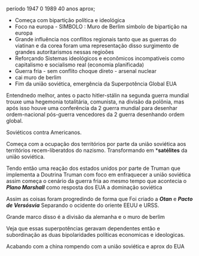 
período 1947 0 1989 40 anos aprox;
- Começa com bipartição política e ideológica
- Foco na europa - SIMBOLO : Muro de Berlim simbolo de bipartição na europa
- Grande influência nos conflitos regionais
	tanto que as guerras do viatinan e da corea foram uma representação disso 
	surgimento de grandes autoritarismos nessas regioões
- Reforçando Sistemas ideológicos e econômicos incompatíveis como capitalismo e socialismo real (economia planificada)
- Guerra fria - sem conflito choque direto - arsenal nuclear
- cai muro de berlim
- Fim da união soviética, emergência da Superpotência Global EUA


Entendnedo melhor, antes o pacto hitler-stálin na segunda guerra mundial trouxe uma hegemonia totalitária, comunista, na divisão da polônia, mas após isso houve uma conferência da 2 guerra mundial para desenhar ordem-nacional pós-guerra vencedores da 2 guerra desenhando ordem global. 

Soviéticos contra Americanos. 

Começa com a ocupação dos territórios por parte da união soviética aos territórios recem-liberatdos do nazismo. Transformando em ***satélites** da união  soviética.

Tendo então uma reação dos estados unidos por parte de Truman que implementa a Doutrina Truman com foco em enfraquecer a união soviética assim começa o cenário da guerra fria ao mesmo tempo que acontecia o ***Plano Marshall*** como resposta dos EUA a dominação soviética

Assim as coisas foram progredindo de forma que Foi criado a ***Otan*** e ***Pacto de Versósvia*** Separando o ocidente do oriente EEUU e URSS.  

Grande marco disso é a divisão da alemanha e o muro de berlim 

Veja que essas superpotências geravam dependentes então e subordinação as duas bipolaridades políticas economicas e ideologicas. 

Acabando com a china rompendo com a união soviética e aprox do EUA